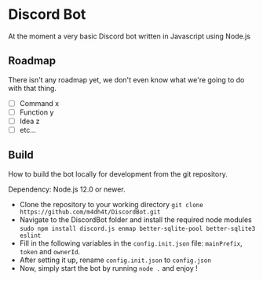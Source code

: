 # Discord Bot

At the moment a very basic Discord bot written in Javascript using Node.js

## Roadmap

There isn't any roadmap yet, we don't even know what we're going to do with that thing.

 - [ ] Command x
 - [ ] Function y
 - [ ] Idea z
 - [ ] etc...

## Build

How to build the bot locally for development from the git repository.

Dependency: Node.js 12.0 or newer.

 - Clone the repository to your working directory
 `git clone https://github.com/m4dh4t/DiscordBot.git`
 - Navigate to the DiscordBot folder and install the required node modules
 `sudo npm install discord.js enmap better-sqlite-pool better-sqlite3 eslint`
 - Fill in the following variables in the `config.init.json` file: `mainPrefix`, `token` and `ownerId`. 
 - After setting it up, rename `config.init.json` to `config.json`
 - Now, simply start the bot by running `node .` and enjoy !
